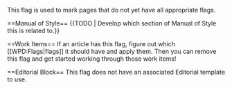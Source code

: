 This flag is used to mark pages that do not yet have all appropriate flags.

==Manual of Style==
{{TODO | Develop which section of Manual of Style this is related to.}}

==Work Items==
If an article has this flag, figure out which [[WPD:Flags|flags]] it should have and apply them. Then you can remove this flag and get started working through those work items!

==Editorial Block==
This flag does not have an associated Editorial template to use.
